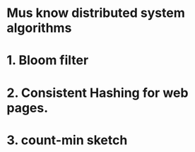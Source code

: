# Mus know distributed system algorithms

# 1. Bloom filter

# 2. Consistent Hashing for web pages.

# 3. count-min sketch
